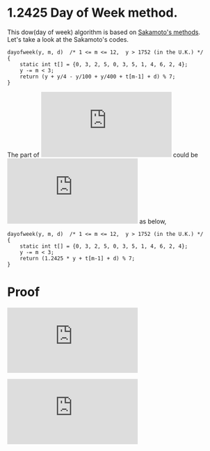 # 1.2425 Day of Week method.

This dow(day of week) algorithm is based on [Sakamoto's methods](https://en.wikipedia.org/wiki/Determination_of_the_day_of_the_week#Sakamoto's_methods).  
Let's take a look at the Sakamoto's codes.
```
dayofweek(y, m, d)  /* 1 <= m <= 12,  y > 1752 (in the U.K.) */
{
    static int t[] = {0, 3, 2, 5, 0, 3, 5, 1, 4, 6, 2, 4};
    y -= m < 3;
    return (y + y/4 - y/100 + y/400 + t[m-1] + d) % 7;
}
```

The part of ![equation](https://latex.codecogs.com/gif.latex?%5Cdpi%7B120%7D%20y%20&plus;%20%5Cfrac%7By%7D%7B4%7D%20-%20%5Cfrac%7By%7D%7B100%7D%20&plus;%20%5Cfrac%7By%7D%7B400%7D) could be ![equation](https://latex.codecogs.com/gif.latex?1.2425%20*%20y) as below,
```
dayofweek(y, m, d)  /* 1 <= m <= 12,  y > 1752 (in the U.K.) */
{
    static int t[] = {0, 3, 2, 5, 0, 3, 5, 1, 4, 6, 2, 4};
    y -= m < 3;
    return (1.2425 * y + t[m-1] + d) % 7;
}
```

# Proof
![equation](https://latex.codecogs.com/gif.latex?%5Cdpi%7B120%7D%20y%20&plus;%20%5Cfrac%7By%7D%7B4%7D%20-%20%5Cfrac%7By%7D%7B100%7D%20&plus;%20%5Cfrac%7By%7D%7B400%7D%20%3D%20%5Cfrac%7B400y%20&plus;%20100y%20-%204y%20&plus;%20y%7D%7B400%7D%20%3D%20%5Cfrac%7B497y%7D%7B400%7D%20%3D%20%28497%29%280.0025%29y)  

![equation](https://latex.codecogs.com/gif.latex?%5Cdpi%7B120%7D%20%3D%201.2425y)
